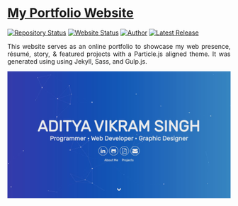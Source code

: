 # <a href="https://Zelalem-Woleli.github.io" target="_blank">My Portfolio Website</a>

[![Repository Status](https://img.shields.io/badge/Repository%20Status-Maintained-dark%20green.svg)](https://github.com/AVS1508/My-Alternate-Portfolio-Website/)
[![Website Status](https://img.shields.io/badge/Website%20Status-Online-green)](https://people.umass.edu/avsingh)
[![Author](https://img.shields.io/badge/Author-Zelalem%20Yeneneh%20Woleli-blue.svg)](https://www.linkedin.com/in/zelalem-woleli/)
[![Latest Release](https://img.shields.io/badge/Latest%20Release-13%20June%202021-yellow.svg)](https://github.com/AVS1508/My-Alternate-Portfolio-Website/commit/master)

 <p align="justify">This website serves as an online portfolio to showcase my web presence, résumé, story, & featured projects with a Particle.js aligned theme. It was generated using using Jekyll, Sass, and Gulp.js.</p>

![My Portfolio Website](https://raw.githubusercontent.com/AVS1508/My-Alternate-Portfolio-Website/master/My-Alternate-Portfolio-Website.jpg)

<!-- ![My Portfolio Website](https://raw.githubusercontent.com/AVS1508/My-Alternate-Portfolio-Website/master/screen.jpg) -->

<!-- ![My Portfolio Website](https://github.com/Zelalem-Woleli/Zelalem-Woleli.github.io/screen.jpg) -->

